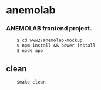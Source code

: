 # anemolab
### ANEMOLAB frontend project.

```
    $ cd www2/anemolab-mockup
    $ npm install && bower install
    $ node app
```

## clean 

		$make clean



